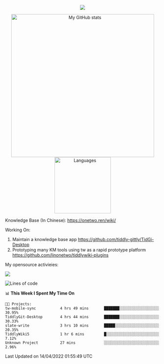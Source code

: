 <a href="https://github.com/linonetwo">
    <p align="center">
        <img src="https://github-profile-trophy.vercel.app/?username=linonetwo&column=7&theme=onedark"/>
    </p>
</a>
<a align="center" href="https://github.com/linonetwo">
  <p align="center">
    <img src="https://github-readme-stats.vercel.app/api?username=linonetwo&show_icons=true&count_private=true" alt="My GitHub stats" width="465"/>
    <img src="https://github-readme-stats.vercel.app/api/top-langs/?username=linonetwo&layout=compact&langs_count=10" alt="Languages" height="183">
  </p>
</a>

Knowledge Base (In Chinese): https://onetwo.ren/wiki/

Working On: 

1. Maintain a knowledge base app https://github.com/tiddly-gittly/TidGi-Desktop
1. Prototyping many KM tools using tw as a rapid prototype platform https://github.com/linonetwo/tiddlywiki-plugins

My opensource activieies:

![](https://visitor-badge.glitch.me/badge?page_id=linonetwo.linonetwo)

<!--START_SECTION:waka-->
![Lines of code](https://img.shields.io/badge/From%20Hello%20World%20I%27ve%20Written-2%20Million%20lines%20of%20code-blue)

📊 **This Week I Spent My Time On** 

```text
🐱‍💻 Projects: 
tw-mobile-sync           4 hrs 49 mins       ███████░░░░░░░░░░░░░░░░░░   30.95% 
TiddlyGit-Desktop        4 hrs 44 mins       ███████░░░░░░░░░░░░░░░░░░   30.33% 
slate-write              3 hrs 10 mins       █████░░░░░░░░░░░░░░░░░░░░   20.35% 
TiddlyWiki5              1 hr 6 mins         █░░░░░░░░░░░░░░░░░░░░░░░░   7.12% 
Unknown Project          27 mins             ░░░░░░░░░░░░░░░░░░░░░░░░░   2.96%

```


 Last Updated on 14/04/2022 01:55:49 UTC
<!--END_SECTION:waka-->
